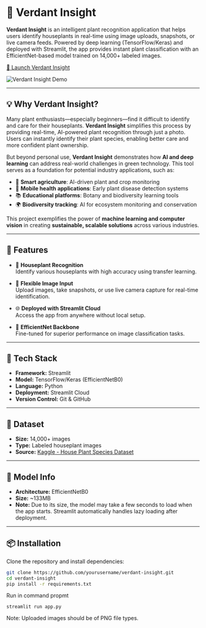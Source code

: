 # 🌿 Verdant Insight

**Verdant Insight** is an intelligent plant recognition application that helps users identify houseplants in real-time using image uploads, snapshots, or live camera feeds. Powered by deep learning (TensorFlow/Keras) and deployed with Streamlit, the app provides instant plant classification with an EfficientNet-based model trained on 14,000+ labeled images.

[🌿 Launch Verdant Insight](https://verdant-insight-v84tnlommdoot4agzycacm.streamlit.app)

![Verdant Insight Demo](https://github.com/user-attachments/assets/c47bf64c-934b-4601-97d3-5aa64b8f1e48)

---

## 💡 Why Verdant Insight?

Many plant enthusiasts—especially beginners—find it difficult to identify and care for their houseplants. **Verdant Insight** simplifies this process by providing real-time, AI-powered plant recognition through just a photo. Users can instantly identify their plant species, enabling better care and more confident plant ownership.

But beyond personal use, **Verdant Insight** demonstrates how **AI and deep learning** can address real-world challenges in green technology. This tool serves as a foundation for potential industry applications, such as:

- 🌾 **Smart agriculture**: AI-driven plant and crop monitoring  
- 📱 **Mobile health applications**: Early plant disease detection systems  
- 📚 **Educational platforms**: Botany and biodiversity learning tools  
- 🌍 **Biodiversity tracking**: AI for ecosystem monitoring and conservation

This project exemplifies the power of **machine learning and computer vision** in creating **sustainable, scalable solutions** across various industries.

---

## 🚀 Features

- 🌱 **Houseplant Recognition**  
  Identify various houseplants with high accuracy using transfer learning.

- 📸 **Flexible Image Input**  
  Upload images, take snapshots, or use live camera capture for real-time identification.

- 🌐 **Deployed with Streamlit Cloud**  
  Access the app from anywhere without local setup.

- 🧠 **EfficientNet Backbone**  
  Fine-tuned for superior performance on image classification tasks.

---

## 🧪 Tech Stack

- **Framework:** Streamlit  
- **Model:** TensorFlow/Keras (EfficientNetB0)  
- **Language:** Python  
- **Deployment:** Streamlit Cloud  
- **Version Control:** Git & GitHub

---

## 📁 Dataset

- **Size:** 14,000+ images  
- **Type:** Labeled houseplant images  
- **Source:** [Kaggle - House Plant Species Dataset](https://www.kaggle.com/datasets/kacpergregorowicz/house-plant-species)

---

## 🧠 Model Info

- **Architecture:** EfficientNetB0  
- **Size:** ~133MB  
- **Note:** Due to its size, the model may take a few seconds to load when the app starts. Streamlit automatically handles lazy loading after deployment.

---

## 📦 Installation

Clone the repository and install dependencies:

```bash
git clone https://github.com/yourusername/verdant-insight.git
cd verdant-insight
pip install -r requirements.txt
```

Run in command propmt
```
streamlit run app.py
```

Note: 
Uploaded images should be of PNG file types.
